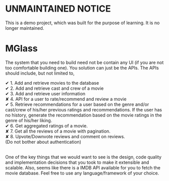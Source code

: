 # UNMAINTAINED NOTICE

This is a demo project, which was built for the purpose of learning. It is no longer maintained.

MGlass
======================

The system that you need to build need not be contain any UI​ ​(if you are not too comfortable building one). You solution can just be the APIs. The APIs should include, but not limited to,

✔ 1. Add and retrieve movies to the database<br/>
✔ 2. Add and retrieve cast and crew of a movie<br/>
✔ 3. Add and retrieve user information<br/>
✘ 4. API for a user to rate/recommend  and review a movie<br/>
✔ 5. Retrieve recommendations for a user based on the genre and/or cast/crew of his/her previous ratings and recommendations. If the user has no history, generate the recommendation based on the movie ratings in the genre of his/her liking.<br/>
✔ 6. Get aggregated ratings of a movie.<br/>
✘ 7. Get all the reviews of a movie with pagination.<br/>
✘ 8. Upvote/Downvote reviews and comment on reviews.<br/>
(Do not bother about authentication)<br/><br/>
<p>
One of the key things that we would want to see ​is ​the desig​n,​ code quality and implementation decisions that you took to make it extensible and scalable. Also, seems like there is a IMDB API available for you to fetch the movie database. Feel free to use any language/framework of your choice.</p>
